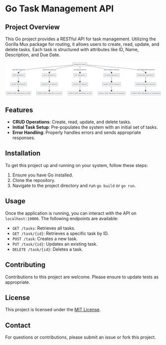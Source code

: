 # Go Task Management API

## Project Overview
This Go project provides a RESTful API for task management. Utilizing the Gorilla Mux package for routing, it allows users to create, read, update, and delete tasks. Each task is structured with attributes like ID, Name, Description, and Due Date.

![Go-Image](./Images/Go-API-Multi-Purpose.jpg)

## Features
- **CRUD Operations**: Create, read, update, and delete tasks.
- **Initial Task Setup**: Pre-populates the system with an initial set of tasks.
- **Error Handling**: Properly handles errors and sends appropriate responses.

## Installation
To get this project up and running on your system, follow these steps:
1. Ensure you have Go installed.
2. Clone the repository.
3. Navigate to the project directory and run `go build` or `go run`.

## Usage
Once the application is running, you can interact with the API on `localhost:10000`. The following endpoints are available:
- `GET /tasks`: Retrieves all tasks.
- `GET /task/{id}`: Retrieves a specific task by ID.
- `POST /task`: Creates a new task.
- `PUT /task/{id}`: Updates an existing task.
- `DELETE /task/{id}`: Deletes a task.

## Contributing
Contributions to this project are welcome. Please ensure to update tests as appropriate.

## License
This project is licensed under the [MIT License](LICENSE).

## Contact
For questions or contributions, please submit an issue or fork this project.
